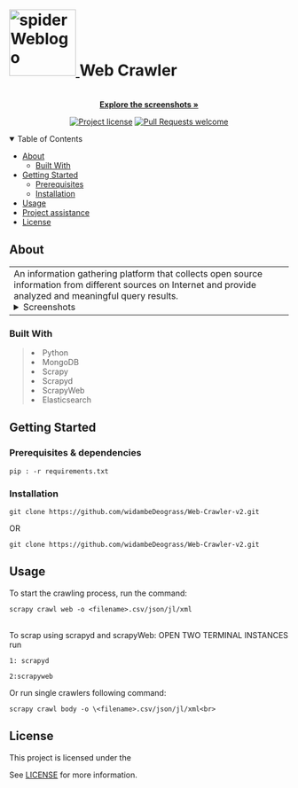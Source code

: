 <h1>
  <a href="http://196.192.78.28:8082/noberto/spiderweb.git">
    <!-- Please provide path to your logo here -->
    <img src="logo/Untitled_design-removebg-preview.png" alt="spiderWeblogo" width="120" height="120">
  </a>
<strong>Web Crawler</strong>
</h1>

<div align="center">
  <br />
  <a href="#about"><strong>Explore the screenshots »</strong></a>
  <br />
</div>

<div align="center">

[![Project license](https://img.shields.io/github/license/dec0dOS/spiderweb.svg?style=flat-square)](LICENSE)
[![Pull Requests welcome](https://img.shields.io/badge/PRs-welcome-ff69b4.svg?style=flat-square)](https://github.com/dec0dOS/spiderweb/issues?q=is%3Aissue+is%3Aopen+label%3A%22help+wanted%22)
</div>

<details open="open">
<summary>Table of Contents</summary>

- [About](#about)
  - [Built With](#built-with)
- [Getting Started](#getting-started)
  - [Prerequisites](#prerequisites)
  - [Installation](#installation)
- [Usage](#usage)
- [Project assistance](#project-assistance)
- [License](#license)

</details>



## About

<table><tr><td>
An information gathering platform that collects open source information from different sources on Internet and provide analyzed and meaningful query results.

<details>
<summary>Screenshots</summary>
<br>

|                               Home Page                               |                               Login Page                               |
| :-------------------------------------------------------------------: | :--------------------------------------------------------------------: |
| <img src="docs/images/screenshot.png" title="Home Page" width="100%"> | <img src="docs/images/screenshot.png" title="Login Page" width="100%"> |

</details>

</td></tr></table>

### Built With

> <li>Python</li>
> <li>MongoDB</li>
> <li>Scrapy</li>
> <li>Scrapyd</li>
> <li>ScrapyWeb</li>
> <li>Elasticsearch</li>


## Getting Started

### Prerequisites & dependencies
``` 
pip : -r requirements.txt
```

### Installation

```
git clone https://github.com/widambeDeograss/Web-Crawler-v2.git

```

<div style="margin:auto">OR</div> 

```
git clone https://github.com/widambeDeograss/Web-Crawler-v2.git

```

## Usage

To start the crawling process, run the command:
```
scrapy crawl web -o <filename>.csv/json/jl/xml
```

<br>To scrap using scrapyd and scrapyWeb: OPEN TWO TERMINAL INSTANCES run<br>
```
1: scrapyd

2:scrapyweb
```

Or run single crawlers following command:
```
scrapy crawl body -o \<filename>.csv/json/jl/xml<br>
```

## License

This project is licensed under the 

See [LICENSE](LICENSE) for more information.


